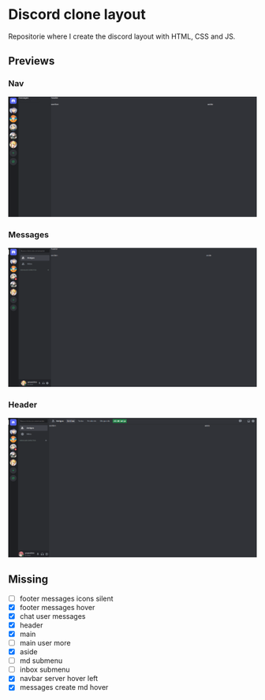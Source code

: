 # Discord clone layout

Repositorie where I create the discord layout with HTML, CSS and JS.

## Previews

### Nav

![Discord layout nav preview](./previews-gh/discord-layout-nav.png)

### Messages

![Discord layout messages preview](./previews-gh/discord-layout-messages.png)

### Header

![Discord layout header preview](./previews-gh/discord-layout-header.png)

## Missing

* [ ] footer messages icons silent
* [x] footer messages hover
* [x] chat user messages
* [x] header
* [x] main
* [ ] main user more
* [x] aside
* [ ] md submenu
* [ ] inbox submenu
* [x] navbar server hover left
* [x] messages create md hover

